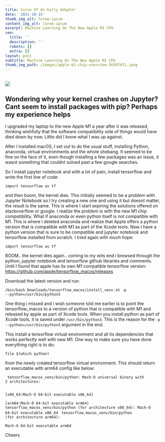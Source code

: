 ```yaml
---
title: Curse Of An Early Adopter
date: '2021-10-15'
thumb_img_alt: lorem-ipsum
content_img_alt: lorem-ipsum
excerpt: Machine Learning On The New Apple M1 CPU
seo:
  title: ''
  description: ''
  robots: []
  extra: []
layout: post
subtitle: Machine Learning On The New Apple M1 CPU
thumb_img_path: /images/apple-m1-chip-overview-56307df1.jpeg
---
```

## ![](/images/apple-m1-chip-overview.jpeg)

## Wondering why your kernel crashes on Jupyter? Cant seem to install packages with pip? Perhaps my experience helps

I upgraded my laptop to the new Apple M1 a year after it was released, thinking wishfully that the software compatibility side of things would have died down by now. Little did I know what I was up against.

After I installed macOS, I set out to do the usual stuff, installing Python, anaconda, virtual environments and the whole shebang. It seemed to be fine on the face of it, even though installing a few packages was an issue, it wasnt something that couldnt solved past a few google searches.

So I install jupyter notebook and with a lot of pain, install tensorflow and write the first line of code:

<code>import tensorflow as tf </code>

and then boom, the kernel dies. This initially seemed to be a problem with Jupyter Notebook so I try creating a new one and using it but doesnt matter, the result is the same. This is where I start expiring the solutions offered on stackoverflow or google. I realize the problem is with the new M1 chip compatibility.  What if anaconda or even python itself is not compatible with M1. This is where I deleted anaconda and realize that Apple offers a python version that is compatible with M1 as part of the Xcode tools. Now I have a python version that is sure to be compatible and jupyter notebook and tensorflow installed from scratch. I tried again with much hope:

<code>import tensorflow as tf</code>

BOOM.. the kernel dies again.. coming to my wits end i browsed through the python, jupyter notebook and tensorflow github libraries and comments. Until I found that apple has its own M1 compatible tensorflow version: <https://github.com/apple/tensorflow_macos/releases>

Download the latest version and run:

<code>/bin/bash Downloads/tensorflow_macos/install_venv.sh -p --python=/usr/bin/python3</code>

One thing i missed and i wish someone told me earlier is to point the tensorflow_macos to a version of python that is compatible with M1 and released by apple as part of Xcode tools. When you install python as part of Xcode tools, it is saved under <code>/usr/bin/python3</code>. This is the reason for the <code>-p --python=/usr/bin/python3</code> argument in the end.

This install a tensorflow virtual environment and all its dependencies that works perfectly well with new M1. One way to make sure you have done everything right is to do: 

<code>file $(which python) </code>

from the newly created tensorflow virtual environment. This should return an executable with arm64 config like below: 


<code> tensorflow_macos_venv/bin/python: Mach-O universal binary with 2 architectures:</code>

<code>
[x86_64:Mach-O 64-bit executable x86_64]</code>

<code>[arm64:Mach-O 64-bit executable arm64] </code>
<code>
tensorflow_macos_venv/bin/python (for architecture x86_64): Mach-O 64-bit executable x86_64 </code>
<code>tensorflow_macos_venv/bin/python (for architecture arm64):	        
Mach-O 64-bit executable arm64 </code>

</code>

Cheers
